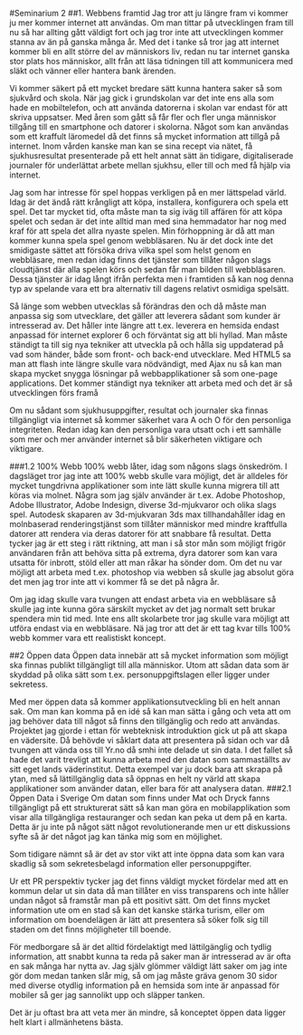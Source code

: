 #Seminarium 2
##1. Webbens framtid
Jag tror att ju längre fram vi kommer ju mer kommer internet att användas. Om man tittar på utvecklingen fram till nu så har
allting gått väldigt fort och jag tror inte att utvecklingen kommer stanna av än på ganska många år. Med det i tanke så tror jag att internet kommer bli en allt större del av människors liv, redan nu tar internet ganska stor plats hos människor, allt från att läsa tidningen till att kommunicera med släkt och vänner eller hantera bank ärenden. 

Vi kommer säkert på ett mycket bredare sätt kunna hantera saker så som sjukvård och skola. När jag gick i grundskolan var det inte ens alla som hade en mobiltelefon, och att använda datorerna i skolan var endast för att skriva uppsatser. Med åren som gått så får fler och fler unga människor tillgång till en smartphone och datorer i skolorna. Något som kan användas som ett kraffult läromedel då det finns så mycket information att tillgå på internet. Inom vården kanske man kan se sina recept via nätet, få sjukhusresultat presenterade på ett helt annat sätt än tidigare, digitaliserade journaler för underlättat arbete mellan sjukhsu, eller till och med  få hjälp via internet.

Jag som har intresse för spel hoppas verkligen på en mer lättspelad värld. Idag är det ändå rätt krångligt att köpa, installera, konfigurera och spela ett spel. Det tar mycket tid, ofta måste man ta sig iväg till affären för att köpa spelet och sedan är det inte alltid man med sina hemmadator har nog med kraf för att spela det allra nyaste spelen. Min förhoppning är då att man kommer kunna spela spel genom webbläsaren. Nu är det dock inte det smidigaste sättet att försöka driva vilka spel som helst genom en webbläsare, men redan idag finns det tjänster som tillåter någon slags cloudtjänst där alla spelen körs och sedan får man bilden till webbläsaren. Dessa tjänster är idag långt ifrån perfekta men i framtiden så kan nog denna typ av spelande vara ett bra alternativ till dagens relativt osmidiga spelsätt.

Så länge som webben utvecklas så förändras den och då måste man anpassa sig som utvecklare, det gäller att leverera sådant som kunder är intresserad av. Det håller inte längre att t.ex. leverera en hemsida endast anpassad för internet explorer 6 och förväntat sig att bli hyllad. Man måste ständigt ta till sig nya tekniker att utveckla på och hålla sig uppdaterad på vad som händer, både som front- och back-end utvecklare. Med HTML5 sa man att flash inte längre skulle vara nödvändigt, med Ajax nu så kan man skapa mycket snygga lösningar på webbapplikationer så som one-page applications. Det kommer ständigt nya tekniker att arbeta med och det är så utvecklingen förs framå

Om nu sådant som sjukhusuppgifter, resultat och journaler ska finnas tillgängligt via internet så kommer säkerhet vara A och O för den personliga integriteten. Redan idag kan den personliga vara utsatt och i ett samhälle som mer och mer använder internet så blir säkerheten viktigare och viktigare.

###1.2 100% Webb
100% webb låter, idag som någons slags önskedröm. I dagsläget tror jag inte att 100% webb skulle vara möjligt, det är alldeles för mycket tungdrivna applikationer som inte lätt skulle kunna migrera till att köras via molnet. Några som jag själv använder är t.ex. Adobe Photoshop, Adobe Illustrator,  Adobe Indesign, diverse 3d-mjukvaror och olika slags spel. Autodesk skaparen av 3d-mjukvaran 3ds max tillhandahåller idag en molnbaserad renderingstjänst som tillåter människor med mindre kraftfulla datorer att rendera via deras datorer för att snabbare få resultat. Detta tycker jag är ett steg i rätt riktning, att man i så stor mån som möjligt frigör användaren från att behöva sitta på extrema, dyra datorer som kan vara utsatta för inbrott, stöld eller att man råkar ha sönder dom. Om det nu var möjligt att arbeta med t.ex. photoshop via webben så skulle jag absolut göra det men jag tror inte att vi kommer få se det på några år.

Om jag idag skulle vara tvungen att endast arbeta via en webbläsare så skulle jag inte kunna göra särskilt mycket av det jag normalt sett brukar spendera min tid med. Inte ens allt skolarbete tror jag skulle vara möjligt att utföra endast via en webbläsare. Nä jag tror att det är ett tag kvar tills 100% webb kommer vara ett realistiskt koncept.

##2 Öppen data
Öppen data innebär att så mycket information som möjligt ska finnas publikt tillgängligt till alla människor. Utom att sådan data som är skyddad på olika sätt som t.ex. personuppgiftslagen eller ligger under sekretess. 

Med mer öppen data så kommer applikationsutveckling bli en helt annan sak. Om man kan komma på en idé så kan man sätta i gång och veta att om jag behöver data till något så finns den tillgänglig och redo att användas. Projektet jag gjorde i ettan för webteknisk introduktion gick ut på att skapa en vädersite. Då behövde vi såklart data att presentera på sidan och var då tvungen att vända oss till Yr.no då smhi inte delade ut sin data. I det fallet så hade det varit trevligt att kunna arbeta med den datan som sammaställts av sitt eget lands väderinstitut. Detta exempel var ju dock bara att skrapa på ytan, med så lättillgänglig data så öppnas en helt ny värld att skapa applikationer som använder datan, eller bara för att analysera datan.
###2.1 Öppen Data i Sverige
Om datan som finns under Mat och Dryck fanns tillgängligt på ett strukturerat sätt så kan man göra en mobilapplikation som visar alla tillgängliga restauranger och sedan kan peka ut dem på en karta. Detta är ju inte på något sätt något revolutionerande men ur ett diskussions syfte så är det något jag kan tänka mig som en möjlighet.

Som tidigare nämnt så är det av stor vikt att inte öppna data som kan vara skadlig så som sekretesbelagd information eller personuppgifter.

Ur ett PR perspektiv tycker jag det finns väldigt mycket fördelar med att en kommun delar ut sin data då man tillåter en viss transparens och inte håller undan något så framstår man på ett positivt sätt. Om det finns mycket information ute om en stad så kan det kanske stärka turism, eller om information om boendelägen är lätt att presentera så söker folk sig till staden om det finns möjligheter till boende.

För medborgare så är det alltid fördelaktigt med lättilgänglig och tydlig information, att snabbt kunna ta reda på saker man är intresserad av är ofta en sak många har nytta av. Jag själv glömmer väldigt lätt saker om jag inte gör dom medan tanken slår mig, så om jag måste gräva genom 30 sidor med diverse otydlig information på en hemsida som inte är anpassad för mobiler så ger jag sannolikt upp och släpper tanken. 

Det är ju oftast bra att veta mer än mindre, så konceptet öppen data ligger helt klart i allmänhetens bästa. 

